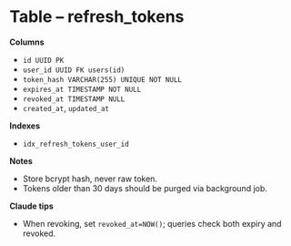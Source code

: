 # Table – refresh_tokens

**Columns**
- `id UUID PK`
- `user_id UUID FK users(id)`
- `token_hash VARCHAR(255) UNIQUE NOT NULL`
- `expires_at TIMESTAMP NOT NULL`
- `revoked_at TIMESTAMP NULL`
- `created_at`, `updated_at`

**Indexes**
- `idx_refresh_tokens_user_id`

**Notes**
- Store bcrypt hash, never raw token.
- Tokens older than 30 days should be purged via background job.

**Claude tips**
- When revoking, set `revoked_at=NOW()`; queries check both expiry and revoked.
